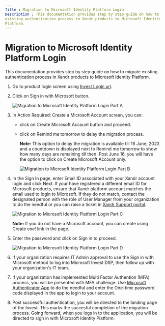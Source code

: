 ```yaml
---
Title : Migration to Microsoft Identity Platform Login
Description : This documentation provides step by step guide on how to migrate
existing authentication process in Xandr products to Microsoft Identity
Platform.
---
```



# Migration to Microsoft Identity Platform Login



This documentation provides step by step guide on how to migrate
existing authentication process in Xandr products to Microsoft Identity
Platform.



1.  Go to product login screen using
    <a href="https://invest.xandr.com/login" class="xref"
    target="_blank">Invest Login url</a>.

2.  Click on Sign in with Microsoft
    button.

    ![Migration to Microsoft Identity Platform Login Part A](media/a.png)
 

3.  In Action Required: Create a
    Microsoft Account screen, you can:
    

    - click on Create Microsoft
      Account button and proceed.

    - click on Remind me tomorrow to
      delay the migration process.

      

      <b>Note:</b> This option to delay the
      migration is available till 16 June, 2023 and a countdown is
      displayed next to Remind me
      tomorrow to show how many days are remaining till then.
      Post June 16, you will have the option to click on
      Create Microsoft Account only.

      
      ![Migration to Microsoft Identity Platform Login Part B](media/b.png)

 
    

4.  In the Sign In page, enter
    Email ID associated with your Xandr account login and click
    Next. If your have registered a
    different email ID for Microsoft products, ensure that Xandr
    platform account matches the email used to login to Microsoft. If
    they do not match, contact the designated person with the role of
    User Manager from your organization to do the needful or you can
    raise a ticket in
    <a href="https://help.xandr.com/" class="xref" target="_blank">Xandr
    Support portal</a>.

     ![Migration to Microsoft Identity Platform Login Part C](media/c.png)
 

    

    

    <b>Note:</b> If you do not have a
    Microsoft account, you can create using
    Create one! link in the page.

    

    

5.  Enter the password and click on Sign
    in to proceed.

     ![Migration to Microsoft Identity Platform Login Part D](media/d.png)
    

6.  If your organization requires IT Admin approval to use the
    Sign in with Microsoft method to
    log into Microsoft Invest DSP, then follow up with your organization's
    IT team.

7.  If your organization has implemented Multi Factor Authention (MFA)
    process, you will be presented with MFA challenge. Use <a
    href="https://www.microsoft.com/en-in/security/mobile-authenticator-app"
    class="xref" target="_blank">Microsoft Authenticator App</a> to do
    the needful and enter the One-time password code displayed in the
    app to login to your account.

8.  Post successful authentication, you will be directed to the landing
    page of the Invest. This marks the succesful completion of the
    migration process. Going forward, when you logs in to the
    application, you will be directed to sign in with Microsoft Identity
    Platform.






